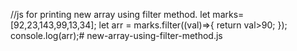 //js for printing new array using filter method.
let marks=[92,23,143,99,13,34];
let arr = marks.filter((val)=>{
    return val>90;
});
console.log(arr);# new-array-using-filter-method.js
